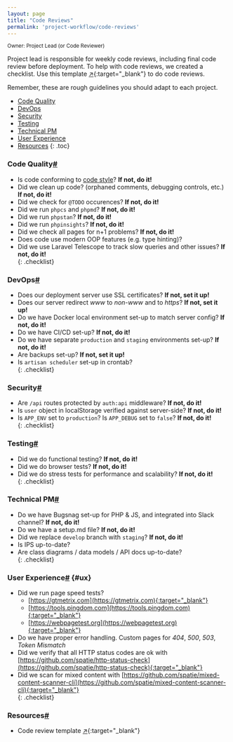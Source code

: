 ```yaml
---
layout: page
title: "Code Reviews"
permalink: 'project-workflow/code-reviews'
---
```

<small class="owner">Owner: Project Lead (or Code Reviewer)</small>

Project lead is responsible for weekly code reviews, including final code review before deployment. To help with code reviews, we created a checklist. Use this template [&#x2197;](http://bit.ly/30Z3fLP){:target="_blank"} to do code reviews.

Remember, these are rough guidelines you should adapt to each project.

- [Code Quality](#code-quality)
- [DevOps](#devops)
- [Security](#security)
- [Testing](#testing)
- [Technical PM](#technical-pm)
- [User Experience](#ux)
- [Resources](#resources)
{: .toc}

### Code Quality[#](#code-quality)
- Is code conforming to [code style](/code-style)? **If not, do it!**
- Did we clean up code? (orphaned comments, debugging controls, etc.) **If not, do it!**
- Did we check for `@TODO` occurences? **If not, do it!**
- Did we run `phpcs` and `phpmd`? **If not, do it!**
- Did we run `phpstan`? **If not, do it!**
- Did we run `phpinsights`? **If not, do it!**
- Did we check all pages for n+1 problems? **If not, do it!**
- Does code use modern OOP features (e.g. type hinting)?
- Did we use Laravel Telescope to track slow queries and other issues? **If not, do it!**    
{: .checklist}

### DevOps[#](#devops)
- Does our deployment server use SSL certificates? **If not, set it up!**
- Does our server redirect *www* to *non-www* and to *https*? **If not, set it up!**
- Do we have Docker local environment set-up to match server config? **If not, do it!**
- Do we have CI/CD set-up? **If not, do it!**
- Do we have separate `production` and `staging` environments set-up? **If not, do it!**
- Are backups set-up? **If not, set it up!**
- Is `artisan scheduler` set-up in crontab?    
{: .checklist}

### Security[#](#security)
- Are `/api` routes protected by `auth:api` middleware? **If not, do it!** 
- Is `user` object in localStorage verified against server-side? **If not, do it!**
- Is `APP_ENV` set to `production`? Is `APP_DEBUG` set to `false`? **If not, do it!**    
{: .checklist}

### Testing[#](#testing)
- Did we do functional testing? **If not, do it!**
- Did we do browser tests? **If not, do it!**
- Did we do stress tests for performance and scalability? **If not, do it!**    
{: .checklist}

### Technical PM[#](#technical-pm)
- Do we have Bugsnag set-up for PHP & JS, and integrated into Slack channel? **If not, do it!**
- Do we have a setup.md file? **If not, do it!**
- Did we replace `develop` branch with `staging`? **If not, do it!**
- Is IPS up-to-date?
- Are class diagrams / data models / API docs up-to-date?    
{: .checklist}

### User Experience[#](#ux) {#ux}
- Did we run page speed tests?
    - [https://gtmetrix.com](https://gtmetrix.com){:target="_blank"}
    - [https://tools.pingdom.com](https://tools.pingdom.com){:target="_blank"}
    - [https://webpagetest.org](https://webpagetest.org){:target="_blank"}
- Do we have proper error handling. Custom pages for *404*, *500*, *503*, *Token Mismatch*
- Did we verify that all HTTP status codes are ok with [https://github.com/spatie/http-status-check](https://github.com/spatie/http-status-check){:target="_blank"}
- Did we scan for mixed content with [https://github.com/spatie/mixed-content-scanner-cli](https://github.com/spatie/mixed-content-scanner-cli){:target="_blank"}    
{: .checklist}
    
### Resources[#](#resources)
- Code review template [&#x2197;](http://bit.ly/30Z3fLP){:target="_blank"}